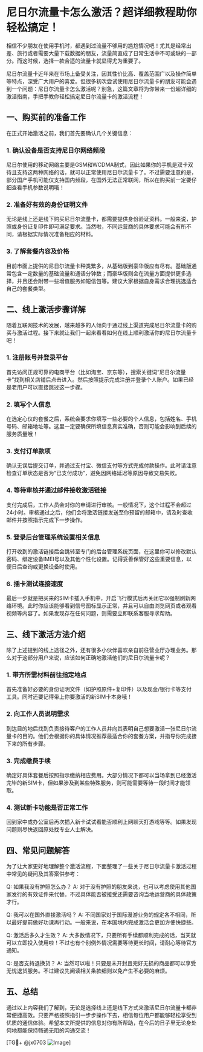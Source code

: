 # 尼日尔流量卡怎么激活？超详细教程助你轻松搞定！

相信不少朋友在使用手机时，都遇到过流量不够用的尴尬情况吧！尤其是经常出差、旅行或者需要大量下载数据的朋友，流量简直成了日常生活中不可或缺的一部分。而这时候，选择一款合适的流量卡就显得尤为重要了。

尼日尔流量卡近年来在市场上备受关注，因其性价比高、覆盖范围广以及操作简单等特点，深受广大用户的喜爱。但很多初次尝试使用尼日尔流量卡的朋友可能会遇到一个问题：尼日尔流量卡怎么激活呢？别急，这篇文章将为你带来一份超详细的激活指南，手把手教你轻松搞定尼日尔流量卡的激活流程！

## 一、购买前的准备工作

在正式开始激活之前，我们首先要确认几个关键信息：

### 1. 确认设备是否支持尼日尔网络频段
尼日尔使用的移动网络主要是GSM和WCDMA制式，因此如果你的手机是双卡双待且支持这两种网络的话，就可以正常使用尼日尔流量卡了。不过需要注意的是，部分国产手机可能仅支持国内频段，在国外无法正常联网，所以在购买前一定要仔细查看手机参数说明哦！

### 2. 准备好有效的身份证明文件
无论是线上还是线下购买尼日尔流量卡，都需要提供身份验证资料。一般来说，护照或身份证复印件即可满足要求。当然啦，不同运营商的具体要求可能会有所不同，请根据实际情况准备相应的材料。

### 3. 了解套餐内容及价格
目前市面上提供的尼日尔流量卡种类繁多，从基础版到豪华版应有尽有。基础版通常包含一定数量的基础流量和通话分钟数；而豪华版则会在流量方面提供更多选择，并且还会附带一些增值服务如短信包等。建议大家根据自身需求合理挑选适合自己的套餐类型。

## 二、线上激活步骤详解

随着互联网技术的发展，越来越多的人倾向于通过线上渠道完成尼日尔流量卡的购买与激活过程。接下来就让我们一起来看看如何在线上顺利激活你的尼日尔流量卡吧！

### 1. 注册账号并登录平台
首先访问正规可靠的电商平台（比如淘宝、京东等），搜索关键词“尼日尔流量卡”找到相关店铺后点击进入。然后按照提示完成注册并登录个人账户。如果已经是老用户可以直接跳过这一步骤。

### 2. 填写个人信息
在选定心仪的套餐之后，系统会要求你填写一些必要的个人信息，包括姓名、手机号码、邮箱地址等。这里一定要确保所填信息真实准确，否则可能会影响到后续的服务质量哦！

### 3. 支付订单款项
确认无误后提交订单，并通过支付宝、微信支付等方式完成付款操作。此时请注意检查订单状态是否为“已支付成功”，避免因网络延迟等原因导致交易失败。

### 4. 等待审核并通过邮件接收激活链接
支付完成后，工作人员会对你的申请进行审核。一般情况下，这个过程不会超过24小时。审核通过之后，他们会将激活链接发送至你预留的邮箱中，请及时查收邮件并按照指示完成下一步操作。

### 5. 登录后台管理系统设置相关信息
打开收到的激活链接后会跳转至专门的后台管理系统页面，在这里你可以修改默认密码、绑定设备IMEI号以及其他个性化设置。记得妥善保管好这些重要信息，以便日后查询或更换设备时使用。

### 6. 插卡测试连接速度
最后一步就是把买来的SIM卡插入手机中，开启飞行模式后再关闭它以强制刷新网络环境。此时你应该能够看到信号图标显示正常，并且可以自由浏览网页或者观看视频等内容了。如果发现存在任何问题，则需要立即联系客服寻求帮助。

## 三、线下激活方法介绍

除了上述提到的线上途径之外，还有很多小伙伴喜欢亲自前往营业厅办理业务。那么对于这部分用户来说，应该如何正确地激活他们的尼日尔流量卡呢？

### 1. 带齐所需材料前往指定地点
首先准备好必要的身份证明文件（如护照原件+复印件）以及现金/银行卡等支付工具。同时还要记得带上你要激活的新SIM卡本身哦！

### 2. 向工作人员说明需求
到达目的地后找到负责接待客户的工作人员并向其表明自己想要激活一张尼日尔流量卡的目的。他们会根据你的具体情况推荐最适合你的套餐方案，并指导你完成接下来的所有步骤。

### 3. 完成缴费手续
确定好具体套餐后按照指示缴纳相应费用。大部分情况下都可以当场拿到已经激活完毕的新SIM卡，但如果涉及到某些特殊服务，则可能需要等待一段时间才能领取。

### 4. 测试新卡功能是否正常工作
回到家中或办公室后再次插入新卡试试看能否顺利上网聊天打游戏等等。如果发现问题则尽快返回原处找专业人士解决。

## 四、常见问题解答

为了让大家更好地理解整个激活流程，下面整理了一些关于尼日尔流量卡激活过程中常见的疑问及其答案供参考：

Q: 如果我没有护照怎么办？
A: 对于没有护照的朋友来说，也可以考虑使用其他国家发行的有效证件来代替。不过具体能否被接受还需要咨询当地运营商的具体政策才行。

Q: 我可以在国外直接激活吗？
A: 不同国家对于国际漫游业务的规定各不相同，所以最好提前做好功课再行动。一般来说，在本国境内完成激活会更加方便快捷些。

Q: 激活后多久才生效？
A: 大多数情况下，只要所有手续都顺利完成的话，当天就可以立即投入使用啦！不过也有个别例外情况需要等待更长时间，请耐心等待官方通知。

Q: 是否支持退换货？
A: 当然可以啦！只要是未开封且完好无损的商品都可以享受无忧退货服务。不过建议先阅读相关条款细则以免产生不必要的麻烦。

## 五、总结

通过以上内容我们了解到，无论是选择线上还是线下方式来激活尼日尔流量卡都非常便捷高效。只要严格按照指引一步步操作下去，相信每位用户都能够轻松享受到优质的通信体验。希望本文所提供的信息对你有所帮助，在今后的日子里无论身处何地都能保持畅通无阻的沟通交流！

[TG💪+ @jx0703 ![Image](https://github.com/user-attachments/assets/dbca1d08-cadb-493c-b0ec-ad6f7a83f270)]